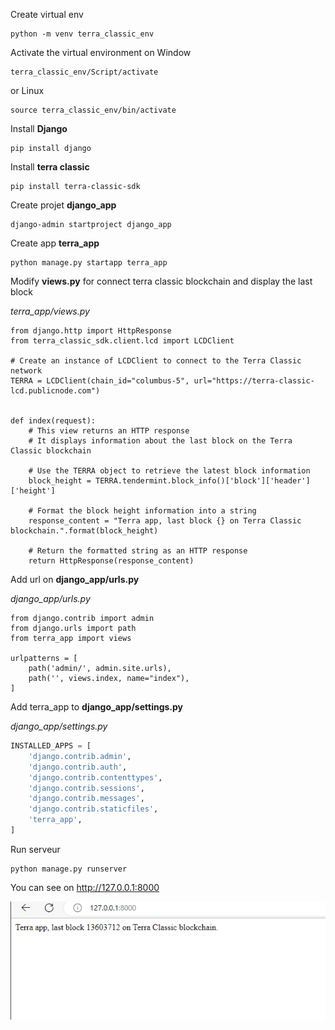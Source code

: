 Create virtual env
```
python -m venv terra_classic_env
```
Activate the virtual environment on Window
```
terra_classic_env/Script/activate
```
or Linux
```
source terra_classic_env/bin/activate
```
Install <b>Django</b>
```
pip install django
```
Install <b>terra classic</b>
```
pip install terra-classic-sdk
```
Create projet <b>django_app</b>
```
django-admin startproject django_app
```
Create app <b>terra_app</b>
```
python manage.py startapp terra_app
```
Modify <b>views.py</b> for connect terra classic blockchain and display the last block

<i>terra_app/views.py</i>
```python3
from django.http import HttpResponse
from terra_classic_sdk.client.lcd import LCDClient

# Create an instance of LCDClient to connect to the Terra Classic network
TERRA = LCDClient(chain_id="columbus-5", url="https://terra-classic-lcd.publicnode.com")


def index(request):
    # This view returns an HTTP response
    # It displays information about the last block on the Terra Classic blockchain

    # Use the TERRA object to retrieve the latest block information
    block_height = TERRA.tendermint.block_info()['block']['header']['height']

    # Format the block height information into a string
    response_content = "Terra app, last block {} on Terra Classic blockchain.".format(block_height)

    # Return the formatted string as an HTTP response
    return HttpResponse(response_content)
```
Add url on <b>django_app/urls.py</b>

<i>django_app/urls.py</i>
```python3
from django.contrib import admin
from django.urls import path
from terra_app import views

urlpatterns = [
    path('admin/', admin.site.urls),
    path('', views.index, name="index"),
]
```
Add terra_app to <b>django_app/settings.py</b>

<i>django_app/settings.py</i>
```python
INSTALLED_APPS = [
    'django.contrib.admin',
    'django.contrib.auth',
    'django.contrib.contenttypes',
    'django.contrib.sessions',
    'django.contrib.messages',
    'django.contrib.staticfiles',
    'terra_app',
]
```
Run serveur
```
python manage.py runserver
```

You can see on http://127.0.0.1:8000 

![first_app](../img/simple_app_django.PNG)